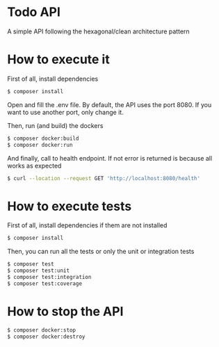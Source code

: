 # Todo API

A simple API following the hexagonal/clean architecture pattern

# How to execute it

First of all, install dependencies
```bash
$ composer install
```

Open and fill the .env file. By default, the API uses the port 8080. If you want to use another port, only change it. 

Then, run (and build) the dockers
```bash
$ composer docker:build
$ composer docker:run
```

And finally, call to health endpoint. If not error is returned is because all works as expected
```bash
$ curl --location --request GET 'http://localhost:8080/health'
```

# How to execute tests

First of all, install dependencies if them are not installed
```bash
$ composer install
```

Then, you can run all the tests or only the unit or integration tests
```bash
$ composer test
$ composer test:unit
$ composer test:integration
$ composer test:coverage
```

# How to stop the API

```bash
$ composer docker:stop
$ composer docker:destroy
```
